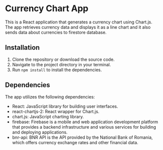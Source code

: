 # Currency Chart App

This is a React application that generates a currency chart using Chart.js. The app retrieves currency data and displays it as a line chart and it also sends data about currencies to firestore database.

## Installation

1. Clone the repository or download the source code.
2. Navigate to the project directory in your terminal.
3. Run `npm install` to install the dependencies.

## Dependencies

The app utilizes the following dependencies:

- React: JavaScript library for building user interfaces.
- react-chartjs-2: React wrapper for Chart.js.
- chart.js: JavaScript charting library.
- firebase: Firebase is a mobile and web application development platform that provides a backend infrastructure and various services for building and deploying applications.
- bnr-api: BNR API is the API provided by the National Bank of Romania, which offers currency exchange rates and other financial data.